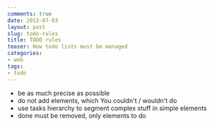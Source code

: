 ```yaml
--- 
comments: true 
date: 2013-07-03
layout: post 
slug: todo-rules
title: TODO rules
teaser: How todo lists must be managed
categories: 
- web 
tags: 
- todo
---
```


* be as much precise as possible
* do not add elements, which You couldn't / wouldn't do
* use tasks hierarchy to segment complex stuff in simple elements
* done must be removed, only elements to do
